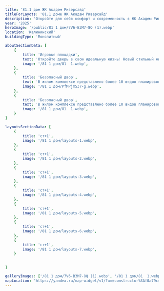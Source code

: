 ```yaml
---
title: '81.1 дом ЖК Академ Риверсайд'
titleForLayots: '81.1 доме ЖК Акадам Риверсайд'
description: 'Откройте для себя комфорт и современность в ЖК Академ Риверсайд 81.1 в Челябинске. Панельные апартаменты на 20 этажах, с планировками от студий до 2-комнатных. Уникальные возможности для первых владельцев в III квартале 2025. Забронируйте ваш идеальный дом прямо сейчас и станьте частью центральной части города!'
year: '2025'
heroImage: '/public/81 1 дом/7V6-B3M7-8Q (1).webp'
location: 'Калининский'
buildingType: 'Монолитный'

aboutSectionData: [
    {
        title: 'Игровые площадки',
        text: 'Откройте дверь в свою идеальную жизнь! Новый стильный жилой комплекс — ваш личный рай! Комфорт, уют, и безграничные возможности ждут вас здесь! Наши улицы — путь к счастью, наши дворы — оазис умиротворения! Инфраструктура, которая удовлетворит все ваши потребности! Выберите комфортное место проживания, выберите наш жилой комплекс!»',
        image: '/81 1 дом/81  1.webp',
    },
    {
        title: 'Безопасный двор',
        text: 'В жилом комплексе представлено более 10 видов планировок, некоторые из них, предусматривают большие панорамные окна.',
        image: '/81 1 дом/PfMPjmS37-g.webp',
    },
    {
        title: 'Безопасный двор',
        text: 'В жилом комплексе представлено более 10 видов планировок, некоторые из них, предусматривают большие панорамные окна.',
        image: '/81 1 дом/81  1.webp',
    }
]

layoutsSectionData: [
    {
        title: 'ст+1',
        image: '/81 1 дом/layouts-1.webp',
    },
    {
        title: 'ст+1',
        image: '/81 1 дом/layouts-2.webp',
    },
    {
        title: 'ст+1',
        image: '/81 1 дом/layouts-3.webp',
    },
    {
        title: 'ст+1',
        image: '/81 1 дом/layouts-4.webp',
    },
    {
        title: 'ст+1',
        image: '/81 1 дом/layouts-5.webp',
    },
    {
        title: 'ст+1',
        image: '/81 1 дом/layouts-6.webp',
    },
    {
        title: 'ст+1',
        image: '/81 1 дом/layouts-7.webp',
    }
    
    
]

galleryImages: ['/81 1 дом/7V6-B3M7-8Q (1).webp', '/81 1 дом/81  1.webp', '/81 1 дом/PfMPjmS37-g.webp']
mapLocation: 'https://yandex.ru/map-widget/v1/?um=constructor%3Af0a79c4f9a4ad16a274b42415a928d35ab83bf34f18c5cd579ecde35225f3cd2&amp;source=constructor'
---
```

